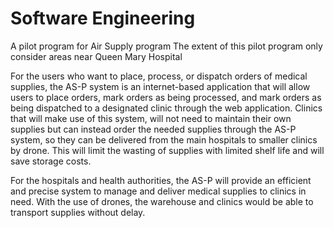 # Software Engineering

A pilot program for Air Supply program
The extent of this pilot program only consider areas near Queen Mary Hospital

For the users who want to place, process, or dispatch orders of medical supplies, the AS-P system is an internet-based application that will allow users to place orders, mark orders as being processed, and mark orders as being dispatched to a designated clinic through the web application. Clinics that will make use of this system, will not need to maintain their own supplies but can instead order the needed supplies through the AS-P system, so they can be delivered from the main hospitals to smaller clinics by drone. This will limit the wasting of supplies with limited shelf life and will save storage costs.

For the hospitals and health authorities, the AS-P will provide an efficient and precise system to manage and deliver medical supplies to clinics in need. With the use of drones, the warehouse and clinics would be able to transport supplies without delay. 

 

